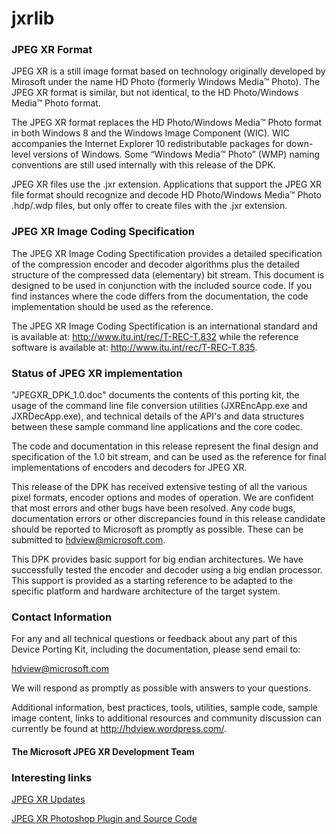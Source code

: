 # jxrlib
### JPEG XR Format
JPEG XR is a still image format based on
technology originally developed by Mirosoft under the name HD Photo (formerly
Windows Media™ Photo). The JPEG XR format is similar, but not identical, to the
HD Photo/Windows Media™ Photo format.

The JPEG XR format replaces the HD Photo/Windows Media™ Photo format in both
Windows 8 and the Windows Image Component (WIC). WIC accompanies the Internet
Explorer 10 redistributable packages for down-level versions of Windows.
Some “Windows Media™ Photo” (WMP) naming conventions are still used internally
with this release of the DPK.

JPEG XR files use the .jxr extension.  Applications that support the JPEG XR
file format should recognize and decode HD Photo/Windows Media™ Photo
.hdp/.wdp files, but only offer to create files with the .jxr extension.

### JPEG XR Image Coding Specification
The JPEG XR Image Coding Spectification provides a detailed specification of the 
compression encoder and decoder algorithms plus the detailed structure of the 
compressed data (elementary) bit stream.  This document is designed to be used in 
conjunction with the included source code.  If you find instances where the code 
differs from the documentation, the code implementation should be used as the 
reference.

The JPEG XR Image Coding Spectification is an international standard and is
available at: http://www.itu.int/rec/T-REC-T.832 while the reference software is
available at: http://www.itu.int/rec/T-REC-T.835.

### Status of JPEG XR implementation
"JPEGXR_DPK_1.0.doc" documents the contents of this porting kit, the usage of 
the command line file conversion utilities (JXREncApp.exe and JXRDecApp.exe), and 
technical details of the API's and data structures between these sample command 
line applications and the core codec.

The code and documentation in this release represent the final design and 
specification of the 1.0 bit stream, and can be used as the reference for final 
implementations of encoders and decoders for JPEG XR.

This release of the DPK has received extensive testing of all the various pixel 
formats, encoder options and modes of operation.  We are confident that most errors 
and other bugs have been resolved.  Any code bugs, documentation errors or other 
discrepancies found in this release candidate should be reported to Microsoft as 
promptly as possible.  These can be submitted to hdview@microsoft.com.

This DPK provides basic support for big endian architectures.  We have 
successfully tested the encoder and decoder using a big endian processor.  This 
support is provided as a starting reference to be adapted to the specific 
platform and hardware architecture of the target system.

### Contact Information
For any and all technical questions or feedback about any part of this Device
Porting Kit, including the documentation, please send email to:

  hdview@microsoft.com

We will respond as promptly as possible with answers to your questions.

Additional information, best practices, tools, utilities, sample code, sample 
image content, links to additional resources and community discussion can 
currently be found at http://hdview.wordpress.com/.

#### The Microsoft JPEG XR Development Team
### Interesting links
[JPEG XR Updates](https://hdview.wordpress.com/2013/05/30/jpegxr-updates/)

[JPEG XR Photoshop Plugin and Source Code](https://hdview.wordpress.com/2013/04/11/jpegxr-photoshop-plugin-and-source-code/)
